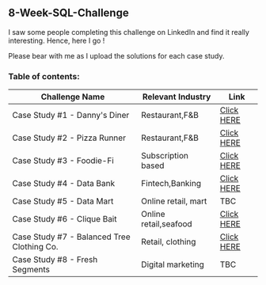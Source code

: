 ## 8-Week-SQL-Challenge

I saw some people completing this challenge on LinkedIn and find it really interesting. Hence, here I go !

Please bear with me as I upload the solutions for each case study.


### Table of contents:
| Challenge Name| Relevant Industry| Link |
| --- | --- | --- |
|Case Study #1 - Danny's Diner|Restaurant,F&B| [Click HERE](https://github.com/haiilingg/-8-Week-SQL-Challenge/tree/main/Case%20Study%20%231%20) |
|Case Study #2 - Pizza Runner|Restaurant,F&B|[Click HERE](https://github.com/haiilingg/-8-Week-SQL-Challenge/tree/main/Case%20Study%20%232%20-%20Pizza%20Runner)
|Case Study #3 - Foodie-Fi| Subscription based|[Click HERE](https://github.com/haiilingg/-8-Week-SQL-Challenge/tree/main/Case%20Study%20%233%20-%20Foodie-Fi)
|Case Study #4 - Data Bank| Fintech,Banking| [Click HERE](https://github.com/haiilingg/-8-Week-SQL-Challenge/tree/main/Case%20Study%20%234%3A%20Data%20Bank)
|Case Study #5 - Data Mart|Online retail, mart| TBC |
|Case Study #6 - Clique Bait|Online retail,seafood|[Click HERE](https://github.com/haiilingg/-8-Week-SQL-Challenge/tree/main/Case%20Study%20%236%20-%20Clique%20Bait) |
|Case Study #7 - Balanced Tree Clothing Co.|Retail, clothing| [Click HERE](https://github.com/haiilingg/-8-Week-SQL-Challenge/tree/main/Case%20Study%20%237%20-%20Balanced%20Tree%20Clothing%20Co.) |
|Case Study #8 - Fresh Segments| Digital marketing| TBC |
